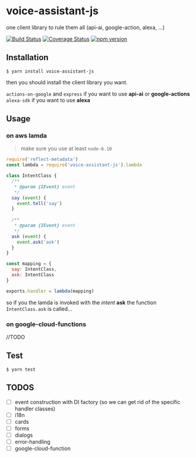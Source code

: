# voice-assistant-js

one client library to rule them all (api-ai, google-action, alexa, ...)

[![Build Status](https://travis-ci.org/digitalkaoz/voice-assistant-js.svg?branch=master)](https://travis-ci.org/digitalkaoz/voice-assistant-js)
[![Coverage Status](https://coveralls.io/repos/github/digitalkaoz/voice-assistant-js/badge.svg?branch=master)](https://coveralls.io/github/digitalkaoz/voice-assistant-js?branch=master)
[![npm version](https://badge.fury.io/js/voice-assistant-js@2x.png)](https://badge.fury.io/js/voice-assistant-js)

## Installation

```
$ yarn install voice-assistant-js
```

then you should install the client library you want.

`actions-on-google` and `express` if you want to use **api-ai** or **google-actions**
`alexa-sdk` if you want to use **alexa**

## Usage

### on aws lamda

> make sure you use at least `node-6.10`

```js
require('reflect-metadata')
const lambda = require('voice-assistant-js').lambda

class IntentClass {
  /**
   * @param {IEvent} event
   */
  say (event) {
    event.tell('say')
  }
  
  /**
   * @param {IEvent} event
   */
  ask (event) {
    event.ask('ask')
  }
}

const mapping = {
  say: IntentClass,
  ask: IntentClass
}

exports.handler = lambda(mapping)
```

so if you the lamda is invoked with the *intent* **ask** 
the function `IntentClass.ask` is called...

### on google-cloud-functions

//TODO

## Test

```
$ yarn test
```

## TODOS

- [ ] event construction with DI factory (so we can get rid of the specific handler classes)
- [ ] i18n
- [ ] cards
- [ ] forms
- [ ] dialogs
- [ ] error-handling
- [ ] google-cloud-function